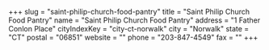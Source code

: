 +++
slug = "saint-philip-church-food-pantry"
title = "Saint Philip Church Food Pantry"
name = "Saint Philip Church Food Pantry"
address = "1 Father Conlon Place"
cityIndexKey = "city-ct-norwalk"
city = "Norwalk"
state = "CT"
postal = "06851"
website = ""
phone = "203-847-4549"
fax = ""
+++
